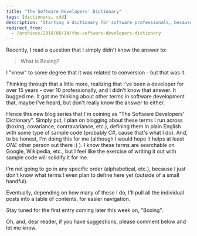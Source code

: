 ```yaml
---
title: "The Software Developers' Dictionary"
tags: [dictionary, sdd]
description: "Starting a dictionary for software professionals, because we like to use strange terms that have no meaning in traditional life."
redirect_from:
  - /archives/2018/06/14/the-software-developers-dictionary
---
```


Recently, I read a question that I simply didn't know the answer to:

> What is Boxing?

I "knew" to some degree that it was related to conversion - but that was it.

Thinking through that a little more, realizing that I've been a developer for over 15 years - over 10 professionally, and I didn't know that answer.  It bugged me.  It got me thinking about other terms in software development that, maybe I've heard, but don't really know the answer to either.

Hence this new blog series that I'm coining as "The Software Developers' Dictionary".  Simply put, I plan on blogging about these terms I run across (boxing, covariance, contravariance, etc.), defining them in plain English with some type of sample code (probably C#, cause that's what I do).  And, to be honest, I'm doing this for me (although I would hope it helps at least *ONE* other person out there :) ).  I know these terms are searchable on Google, Wikipedia, etc., but I feel like the exercise of writing it out with sample code will solidify it for me.

I'm not going to go in any specific order (alphabetical, etc.), because I just don't know what terms I even plan to define here yet (outside of a small handful).

Eventually, depending on how many of these I do, I'll pull all the individual posts into a table of contents, for easier navigation.

Stay tuned for the first entry coming later this week on, "Boxing".

Oh, and, dear reader, if you have suggestions, please comment below and let me know.  